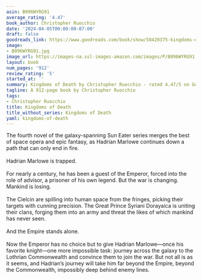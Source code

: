 ```yaml
---
asin: B096WYRG91
average_rating: '4.47'
book_author: Christopher Ruocchio
date: '2024-04-05T00:00:00-07:00'
draft: false
goodreads_link: https://www.goodreads.com/book/show/58420375-kingdoms-of-death
image:
- B096WYRG91.jpg
image_url: https://images-na.ssl-images-amazon.com/images/P/B096WYRG91.01._SCLZZZZZZZ.jpg
layout: book
num_pages: '912'
review_rating: '5'
started_at: ''
summary: Kingdoms of Death by Christopher Ruocchio - rated 4.47/5 on Goodreads
tagline: A 912-page book by Christopher Ruocchio
tags:
- Christopher Ruocchio
title: Kingdoms of Death
title_without_series: Kingdoms of Death
yaml: kingdoms-of-death
---
```


The fourth novel of the galaxy-spanning Sun Eater series merges the best of space opera and epic fantasy, as Hadrian Marlowe continues down a path that can only end in fire.<br /><br />Hadrian Marlowe is trapped.<br /> <br />For nearly a century, he has been a guest of the Emperor, forced into the role of advisor, a prisoner of his own legend. But the war is changing. Mankind is losing.<br /> <br />The Cielcin are spilling into human space from the fringes, picking their targets with cunning precision. The Great Prince Syriani Dorayaica is uniting their clans, forging them into an army and threat the likes of which mankind has never seen.<br /> <br />And the Empire stands alone.<br /> <br />Now the Emperor has no choice but to give Hadrian Marlowe—once his favorite knight—one more impossible task: journey across the galaxy to the Lothrian Commonwealth and convince them to join the war. But not all is as it seems, and Hadrian’s journey will take him far beyond the Empire, beyond the Commonwealth, impossibly deep behind enemy lines.